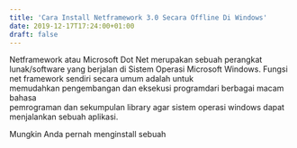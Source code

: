 ```yaml
---
title: 'Cara Install Netframework 3.0 Secara Offline Di Windows'
date: 2019-12-17T17:24:00+01:00
draft: false
---
```


  
Netframework atau Microsoft Dot Net merupakan sebuah perangkat lunak/software yang berjalan di Sistem Operasi Microsoft Windows. Fungsi net framework sendiri secara umum adalah untuk  
memudahkan pengembangan dan eksekusi programdari berbagai macam bahasa  
pemrograman dan sekumpulan library agar sistem operasi windows dapat  
menjalankan sebuah aplikasi.  
  
  
  
Mungkin Anda pernah menginstall sebuah